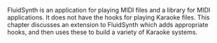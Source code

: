 FluidSynth is an application for playing MIDI files and a library
	for MIDI applications. It does not have the hooks for playing 
	Karaoke files. This chapter discusses an extension to 
	FluidSynth which adds appropriate hooks, and then uses
	these to build a variety of Karaoke systems.